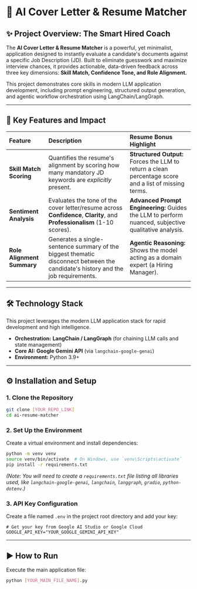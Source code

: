 

# 💼 AI Cover Letter & Resume Matcher

## ✨ Project Overview: The Smart Hired Coach

The **AI Cover Letter & Resume Matcher** is a powerful, yet minimalist, application designed to instantly evaluate a candidate's documents against a specific Job Description (JD). Built to eliminate guesswork and maximize interview chances, it provides actionable, data-driven feedback across three key dimensions: **Skill Match, Confidence Tone, and Role Alignment.**

This project demonstrates core skills in modern LLM application development, including prompt engineering, structured output generation, and agentic workflow orchestration using LangChain/LangGraph.

-----

## 🚀 Key Features and Impact

| Feature | Description | Resume Bonus Highlight |
| :--- | :--- | :--- |
| **Skill Match Scoring** | Quantifies the resume's alignment by scoring how many mandatory JD keywords are *explicitly* present. | **Structured Output:** Forces the LLM to return a clean percentage score and a list of missing terms. |
| **Sentiment Analysis** | Evaluates the tone of the cover letter/resume across **Confidence**, **Clarity**, and **Professionalism** (1-10 scores). | **Advanced Prompt Engineering:** Guides the LLM to perform nuanced, subjective qualitative analysis. |
| **Role Alignment Summary** | Generates a single-sentence summary of the biggest thematic disconnect between the candidate's history and the job requirements. | **Agentic Reasoning:** Shows the model acting as a domain expert (a Hiring Manager). |

-----

## 🛠️ Technology Stack

This project leverages the modern LLM application stack for rapid development and high intelligence.

  * **Orchestration:** **LangChain / LangGraph** (for chaining LLM calls and state management)
  * **Core AI:** **Google Gemini API** (via `langchain-google-genai`)
  * **Environment:** Python 3.9+

-----

## ⚙️ Installation and Setup

### 1\. Clone the Repository

```bash
git clone [YOUR_REPO_LINK]
cd ai-resume-matcher
```

### 2\. Set Up the Environment

Create a virtual environment and install dependencies:

```bash
python -m venv venv
source venv/bin/activate  # On Windows, use `venv\Scripts\activate`
pip install -r requirements.txt
```

*(Note: You will need to create a `requirements.txt` file listing all libraries used, like `langchain-google-genai`, `langchain`, `langgraph`, `gradio`, `python-dotenv`.)*

### 3\. API Key Configuration

Create a file named `.env` in the project root directory and add your key:

```
# Get your key from Google AI Studio or Google Cloud
GOOGLE_API_KEY="YOUR_GOOGLE_GEMINI_API_KEY"
```

-----

## ▶️ How to Run

Execute the main application file:

```bash
python [YOUR_MAIN_FILE_NAME].py
```
